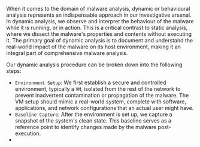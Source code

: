 When it comes to the domain of malware analysis, dynamic or behavioural analysis represents an indispensable approach in our investigative arsenal. In dynamic analysis, we observe and interpret the behaviour of the malware while it is running, or in action. This is a critical contrast to static analysis, where we dissect the malware's properties and contents without executing it. The primary goal of dynamic analysis is to document and understand the real-world impact of the malware on its host environment, making it an integral part of comprehensive malware analysis.

Our dynamic analysis procedure can be broken down into the following steps:

- `Environment Setup`: We first establish a secure and controlled environment, typically a `VM`, isolated from the rest of the network to prevent inadvertent contamination or propagation of the malware. The VM setup should mimic a real-world system, complete with software, applications, and network configurations that an actual user might have.
- `Baseline Capture`: After the environment is set up, we capture a snapshot of the system's clean state. This baseline serves as a reference point to identify changes made by the malware post-execution.
- 